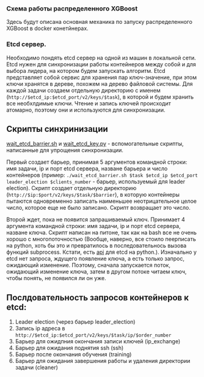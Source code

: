 ### Схема работы распределенного XGBoost
Здесь будут описана основная механика по запуску распределенного XGBoost в docker конетйнерах.

### Etcd сервер.
Необходимо пондять etcd сервер на одной из машин в локальной сети. Etcd нужен для синхронизации работы 
контейнеров между собой и для выбора лидера, на котором будем запускать алгоритм. Etcd представляет 
собой сервис для хранения пар ключ-значение, при этом ключи хранятся в дереве, похожем на дерево 
файловой системы. Для каждой задачи создаем отдельную директорию с именем 
(`http://$etcd_ip:$etcd_port/v2/keys/$task`), в которой и будем хранить все необхлдимые ключи. Чтение и
запись ключей происходит атомарно, поэтому они и используются для синхронизации.

## Скрипты синхринизации
[wait_etcd_barrier.sh](wait_etcd_barrier.sh) и [wait_etcd_key.py](wait_etcd_key.py) - 
вспомогательные скрипты, написанные для упрощения синхронизации. 

Первый создает барьер, 
принимая 5 аргументов командной строки: имя задачи, ip и порт etcd сервера, назване барьера и 
число контейнеров 
(пример: `./wait_etcd_barrier.sh $task $etcd_ip $etcd_port leader_election $clients_number` - барьер, 
используемый для leader election). Скрипт создает отдельную директорию 
(`http://$ip:$port/v2/keys/$task/$barrier`), в которую контейнеры пытаются одновременно записать 
наименьшее неотрицательное целое число, которое еще не было записано. Скрипт возвращает это число.

Второй ждет, пока не появится запрашиваемый ключ. Принимает 4 аргумента командной строки: 
имя задачи, ip и порт etcd сервера, назване ключа. Скрипт написан на питоне, так как на bash все не очень
хорошо с многопоточностью (Вообще, наверно, все стоило пеерписать на python, хоть бы это и превратилось
в последовательнось вызова функций subprocess. Кстати, есть [api](https://github.com/jplana/python-etcd)
для etcd на python.). Изначально у etcd нет запроса, ждущего появление ключа, 
а есть только запрос, ожидающий изменение. Поэтому, сначала запускается поток, ожидающий изменение ключа, 
затем в другом потоке читаем ключ, чтобы понять, не появился ли он уже.

## Послдовательность запросов контейнеров к etcd:

1. Leader election (через барьер leader_election)
2. Запись ip адреса в `http://$etcd_ip:$etcd_port/v2/keys/$task/ip/$order_number`
3. Барьер для ожидпния окончания записи ключей (ip_exchange)
4. Барьер для ожидания поднятия ssh (ssh)
5. Барьер после окончания обучения (training)
6. Барьер для ожидания завершения работы и удаления директории задачи (cleaner)

